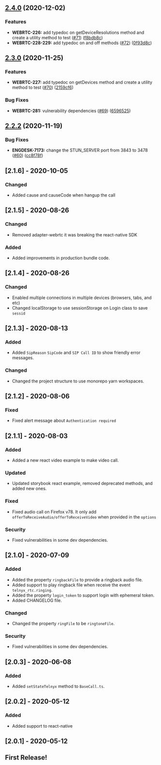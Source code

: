 ## [2.4.0](https://github.com/team-telnyx/webrtc/compare/webrtc/v2.3.0...webrtc/v2.4.0) (2020-12-02)


### Features

* **WEBRTC-226:** add typedoc on getDeviceResolutions method and create a utility method to test ([#71](https://github.com/team-telnyx/webrtc/issues/71)) ([f8bdb8c](https://github.com/team-telnyx/webrtc/commit/f8bdb8cfe07a089a2b6e33b547b88362a0956b27))
* **WEBRTC-228-229:** add typedoc on and off methods ([#72](https://github.com/team-telnyx/webrtc/issues/72)) ([0f93d8c](https://github.com/team-telnyx/webrtc/commit/0f93d8c2f5e7deacb2d6f233a70ffdcb96af6386))

## [2.3.0](https://github.com/team-telnyx/webrtc/compare/webrtc/v2.2.2...webrtc/v2.3.0) (2020-11-25)


### Features

* **WEBRTC-227:** add typedoc on getDevices method and create  a utility method to test ([#70](https://github.com/team-telnyx/webrtc/issues/70)) ([2159cf6](https://github.com/team-telnyx/webrtc/commit/2159cf6d8697e29f567894936ebe2a8fda5b5756))


### Bug Fixes

* **WEBRTC-281:** vulnerability dependencies ([#69](https://github.com/team-telnyx/webrtc/issues/69)) ([6596525](https://github.com/team-telnyx/webrtc/commit/6596525392e294641673f5c149b98e26c5d4e867))

## [2.2.2](https://github.com/team-telnyx/webrtc/compare/v2.2.1-50-g0d4d2364801153f2d24afdee90fc15c856b000df...webrtc/v2.2.2) (2020-11-19)

### Bug Fixes

- **ENGDESK-7173:** change the STUN_SERVER port from 3843 to 3478 ([#60](https://github.com/team-telnyx/webrtc/issues/60)) ([cc8f78f](https://github.com/team-telnyx/webrtc/commit/cc8f78f1454039efb55b921c0de54df5c1326e8f))

## [2.1.6] - 2020-10-05

### Changed

- Added cause and causeCode when hangup the call

## [2.1.5] - 2020-08-26

### Changed

- Removed adapter-webrtc it was breaking the react-native SDK

### Added

- Added improvements in production bundle code.

## [2.1.4] - 2020-08-26

### Changed

- Enabled multiple connections in multiple devices (browsers, tabs, and etc)
- Changed localStorage to use sessionStorage on Login class to save `sessid`

## [2.1.3] - 2020-08-13

### Added

- Added `SipReason` `SipCode` and `SIP Call ID` to show friendly error messages.

### Changed

- Changed the project structure to use monorepo yarn workspaces.

## [2.1.2] - 2020-08-06

### Fixed

- Fixed alert message about `Authentication required`

## [2.1.1] - 2020-08-03

### Added

- Added a new react video example to make video call.

### Updated

- Updated storybook react example, removed deprecated methods, and added new ones.

### Fixed

- Fixed audio call on Firefox v78. It only add `offerToReceiveAudio/offerToReceiveVideo` when provided in the `options`

### Security

- Fixed vulnerabilities in some dev dependencies.

## [2.1.0] - 2020-07-09

### Added

- Added the property `ringbackFile` to provide a ringback audio file.
- Added support to play ringback file when receive the event `telnyx_rtc.ringing`.
- Added the property `login_token` to support login with ephemeral token.
- Added CHANGELOG file.

### Changed

- Changed the property `ringFile` to be `ringtoneFile`.

### Security

- Fixed vulnerabilities in some dev dependencies.

## [2.0.3] - 2020-06-08

### Added

- Added `setStateTelnyx` method to `BaseCall.ts`.

## [2.0.2] - 2020-05-12

### Added

- Added support to react-native

## [2.0.1] - 2020-05-12

## First Release!
